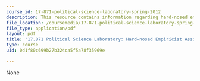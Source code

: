 ```yaml
---
course_id: 17-871-political-science-laboratory-spring-2012
description: This resource contains information regarding hard-nosed empiricist assignment
file_location: /coursemedia/17-871-political-science-laboratory-spring-2012/0d1f80c699b27b324ca5f5a78f35969e_MIT17_871S12_Hard-nosed.pdf
file_type: application/pdf
layout: pdf
title: '17.871 Political Science Laboratory: Hard-nosed Empiricist Assignment'
type: course
uid: 0d1f80c699b27b324ca5f5a78f35969e

---
```

None